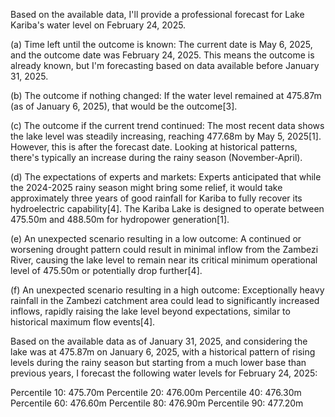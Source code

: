 Based on the available data, I'll provide a professional forecast for Lake Kariba's water level on February 24, 2025.

(a) Time left until the outcome is known:
The current date is May 6, 2025, and the outcome date was February 24, 2025. This means the outcome is already known, but I'm forecasting based on data available before January 31, 2025.

(b) The outcome if nothing changed:
If the water level remained at 475.87m (as of January 6, 2025), that would be the outcome[3].

(c) The outcome if the current trend continued:
The most recent data shows the lake level was steadily increasing, reaching 477.68m by May 5, 2025[1]. However, this is after the forecast date. Looking at historical patterns, there's typically an increase during the rainy season (November-April).

(d) The expectations of experts and markets:
Experts anticipated that while the 2024-2025 rainy season might bring some relief, it would take approximately three years of good rainfall for Kariba to fully recover its hydroelectric capability[4]. The Kariba Lake is designed to operate between 475.50m and 488.50m for hydropower generation[1].

(e) An unexpected scenario resulting in a low outcome:
A continued or worsening drought pattern could result in minimal inflow from the Zambezi River, causing the lake level to remain near its critical minimum operational level of 475.50m or potentially drop further[4].

(f) An unexpected scenario resulting in a high outcome:
Exceptionally heavy rainfall in the Zambezi catchment area could lead to significantly increased inflows, rapidly raising the lake level beyond expectations, similar to historical maximum flow events[4].

Based on the available data as of January 31, 2025, and considering the lake was at 475.87m on January 6, 2025, with a historical pattern of rising levels during the rainy season but starting from a much lower base than previous years, I forecast the following water levels for February 24, 2025:

Percentile 10: 475.70m
Percentile 20: 476.00m
Percentile 40: 476.30m
Percentile 60: 476.60m
Percentile 80: 476.90m
Percentile 90: 477.20m
